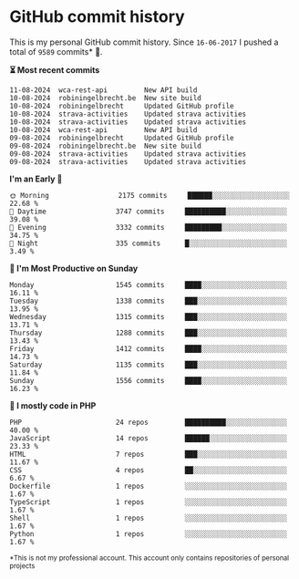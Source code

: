 # GitHub commit history
This is my personal GitHub commit history. Since <!--START_SECTION:first-commit-date-->`16-06-2017`<!--END_SECTION:first-commit-date--> I pushed a total of <!--START_SECTION:total-commit-count-->`9589`<!--END_SECTION:total-commit-count--> commits* 🎉.

<!--START_SECTION:most-recent-commits-->
**⏳ Most recent commits**
                                        
```text
11-08-2024  wca-rest-api         New API build
10-08-2024  robiningelbrecht.be  New site build
10-08-2024  robiningelbrecht     Updated GitHub profile
10-08-2024  strava-activities    Updated strava activities
10-08-2024  strava-activities    Updated strava activities
10-08-2024  wca-rest-api         New API build
09-08-2024  robiningelbrecht     Updated GitHub profile
09-08-2024  robiningelbrecht.be  New site build
09-08-2024  strava-activities    Updated strava activities
09-08-2024  strava-activities    Updated strava activities
```
<!--END_SECTION:most-recent-commits-->  

<!--START_SECTION:commits-per-day-time-->
**I&#039;m an Early 🐤**

```text
🌞 Morning                 2175 commits     ██████░░░░░░░░░░░░░░░░░░░   22.68 %
🌆 Daytime                 3747 commits     ██████████░░░░░░░░░░░░░░░   39.08 %
🌃 Evening                 3332 commits     █████████░░░░░░░░░░░░░░░░   34.75 %
🌙 Night                   335 commits      █░░░░░░░░░░░░░░░░░░░░░░░░   3.49 %
```
<!--END_SECTION:commits-per-day-time-->  

<!--START_SECTION:commits-per-weekday-->
**📅 I&#039;m Most Productive on Sunday**

```text
Monday                    1545 commits     ████░░░░░░░░░░░░░░░░░░░░░   16.11 %
Tuesday                   1338 commits     ███░░░░░░░░░░░░░░░░░░░░░░   13.95 %
Wednesday                 1315 commits     ███░░░░░░░░░░░░░░░░░░░░░░   13.71 %
Thursday                  1288 commits     ███░░░░░░░░░░░░░░░░░░░░░░   13.43 %
Friday                    1412 commits     ████░░░░░░░░░░░░░░░░░░░░░   14.73 %
Saturday                  1135 commits     ███░░░░░░░░░░░░░░░░░░░░░░   11.84 %
Sunday                    1556 commits     ████░░░░░░░░░░░░░░░░░░░░░   16.23 %
```
<!--END_SECTION:commits-per-weekday-->  

<!--START_SECTION:repos-per-language-->
**💬 I mostly code in PHP**

```text
PHP                       24 repos         ██████████░░░░░░░░░░░░░░░   40.00 %
JavaScript                14 repos         ██████░░░░░░░░░░░░░░░░░░░   23.33 %
HTML                      7 repos          ███░░░░░░░░░░░░░░░░░░░░░░   11.67 %
CSS                       4 repos          ██░░░░░░░░░░░░░░░░░░░░░░░   6.67 %
Dockerfile                1 repos          ░░░░░░░░░░░░░░░░░░░░░░░░░   1.67 %
TypeScript                1 repos          ░░░░░░░░░░░░░░░░░░░░░░░░░   1.67 %
Shell                     1 repos          ░░░░░░░░░░░░░░░░░░░░░░░░░   1.67 %
Python                    1 repos          ░░░░░░░░░░░░░░░░░░░░░░░░░   1.67 %
```
<!--END_SECTION:repos-per-language-->  

<sub>*This is not my professional account. This account only contains repositories of personal projects</sub>

